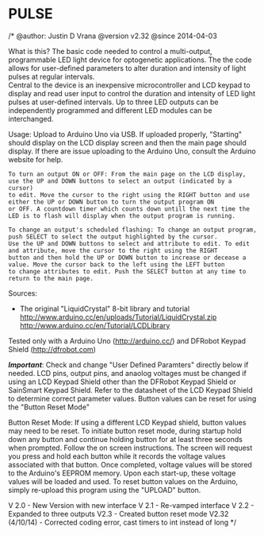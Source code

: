 # PULSE

/*
 @author: Justin D Vrana
 @version v2.32
 @since 2014-04-03

What is this?
The basic code needed to control a multi-output, programmable LED light device for optogenetic applications. 
The the code allows for user-defined parameters to alter duration and intensity of light pulses at regular intervals.  
Central to the device is an inexpensive microcontroller and LCD keypad to display and read user input to control 
the duration and intensity of LED light pulses at user-defined intervals. Up to three LED outputs can be independently
programmed and different LED modules can be interchanged.

Usage:
Upload to Arduino Uno via USB. If uploaded properly, "Starting" should display on the LCD display screen and then the main page should display.
If there are issue uploading to the Arduino Uno, consult the Arduino website for help.
    
    To turn an output ON or OFF: From the main page on the LCD display, use the UP and DOWN buttons to select an output (indicated by a cursor)
    to edit. Move the cursor to the right using the RIGHT button and use either the UP or DOWN button to turn the output program ON
    or OFF. A countdown timer which counts down untill the next time the LED is to flash will display when the output program is running. 
    
    To change an output's scheduled flashing: To change an output program, push SELECT to select the output highlighted by the cursor. 
    Use the UP and DOWN buttons to select and attribute to edit. To edit and attribute, move the cursor to the right using the RIGHT
    button and then hold the UP or DOWN button to increase or decease a value. Move the cursor back to the left using the LEFT button 
    to change attributes to edit. Push the SELECT button at any time to return to the main page.

Sources:
- The original "LiquidCrystal" 8-bit library and tutorial
    http://www.arduino.cc/en/uploads/Tutorial/LiquidCrystal.zip
    http://www.arduino.cc/en/Tutorial/LCDLibrary

Tested only with a Arduino Uno (http://arduino.cc/) and DFRobot Keypad Shield (http://dfrobot.com)

*****Important*****:
Check and change "User Defined Paramters" directly below if needed. LCD pins, output pins, and anaolog voltages
must be changed if using an LCD Keypad Shield other than the DFRobot Keypad Shield or SainSmart Keypad Shield.
Refer to the datasheet of the LCD Keypad Shield to determine correct parameter values. 
Button values can be reset for using the "Button Reset Mode"

Button Reset Mode:
If using a different LCD Keypad shield, button values may need to be reset. To initiate button reset mode, during startup hold
down any button and continue holding button for at least three seconds when prompted. Follow the on screen instructions.
The screen will request you press and hold each button while it records the voltage values associated with that button.
Once completed, voltage values will be stored to the Arduino's EEPROM memory. Upon each start-up, these voltage values
will be loaded and used. To reset button values on the Arduino, simply re-upload this program using the "UPLOAD" button.

V 2.0 - New Version with new interface
V 2.1 - Re-vamped interface
V 2.2 - Expanded to three outputs
V2.3 - Created button reset mode
V2.32 (4/10/14) - Corrected coding error, cast timers to int instead of long
*/
